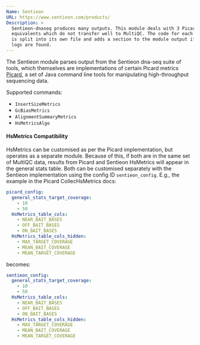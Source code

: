 ```yaml
---
Name: Sentieon
URL: https://www.sentieon.com/products/
Description: >
  Sentieon-dnaseq produces many outputs. This module deals with 3 Picard
  equivalents which do not transfer well to MultiQC. The code for each script
  is split into its own file and adds a section to the module output if
  logs are found.
---
```


The Sentieon module parses output from the Sentieon dna-seq suite of tools,
which themselves are implementations of certain Picard metrics
[Picard](http://broadinstitute.github.io/picard/),
a set of Java command line tools for manipulating high-throughput
sequencing data.

Supported commands:

- `InsertSizeMetrics`
- `GcBiasMetrics`
- `AlignmentSummaryMetrics`
- `HsMetricsAlgo`

#### HsMetrics Compatibility

HsMetrics can be customised as per the Picard implementation, but operates as a separate module. Because of this, if both are in the same set of MultiQC data, results from Picard and Sentieon HsMetrics will appear in the general stats table. Both can be customised separately with the Sentieon implementation using the config ID `sentieon_config`. E.g., the example in the Picard CollecHsMetrics docs:

```yaml
picard_config:
  general_stats_target_coverage:
    - 10
    - 50
  HsMetrics_table_cols:
    - NEAR_BAIT_BASES
    - OFF_BAIT_BASES
    - ON_BAIT_BASES
  HsMetrics_table_cols_hidden:
    - MAX_TARGET_COVERAGE
    - MEAN_BAIT_COVERAGE
    - MEAN_TARGET_COVERAGE
```

becomes:

```yaml
sentieon_config:
  general_stats_target_coverage:
    - 10
    - 50
  HsMetrics_table_cols:
    - NEAR_BAIT_BASES
    - OFF_BAIT_BASES
    - ON_BAIT_BASES
  HsMetrics_table_cols_hidden:
    - MAX_TARGET_COVERAGE
    - MEAN_BAIT_COVERAGE
    - MEAN_TARGET_COVERAGE
```
